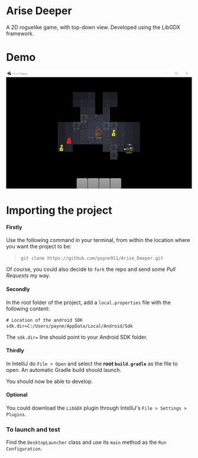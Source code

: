 # Arise Deeper
A 2D roguelike game, with top-down view. Developed using the LibGDX framework.


# Demo
![early_demo](https://raw.githubusercontent.com/payne911/Arise_Deeper/master/core/assets/unrelated/early_demo7.gif)


# Importing the project
#### Firstly
Use the following command in your terminal, from within the location where you want the project to be:
> `git clone https://github.com/payne911/Arise_Deeper.git`

Of course, you could also decide to `fork` the repo and send some *Pull Requests* my way.

#### Secondly
In the root folder of the project, add a `local.properties` file with the following content:
```
# Location of the android SDK
sdk.dir=C:/Users/payne/AppData/Local/Android/Sdk
```

The `sdk.dir=` line should point to your Android SDK folder.

#### Thirdly
In IntelliJ do `File > Open` and select the **root `build.gradle`** as the file to open. An automatic Gradle build should launch.

You should now be able to develop.

#### Optional
You could download the `LibGDX` plugin through IntelliJ's `File > Settings > Plugins`.

### To launch and test
Find the `DesktopLauncher` class and use its `main` method as the `Run Configuration`.